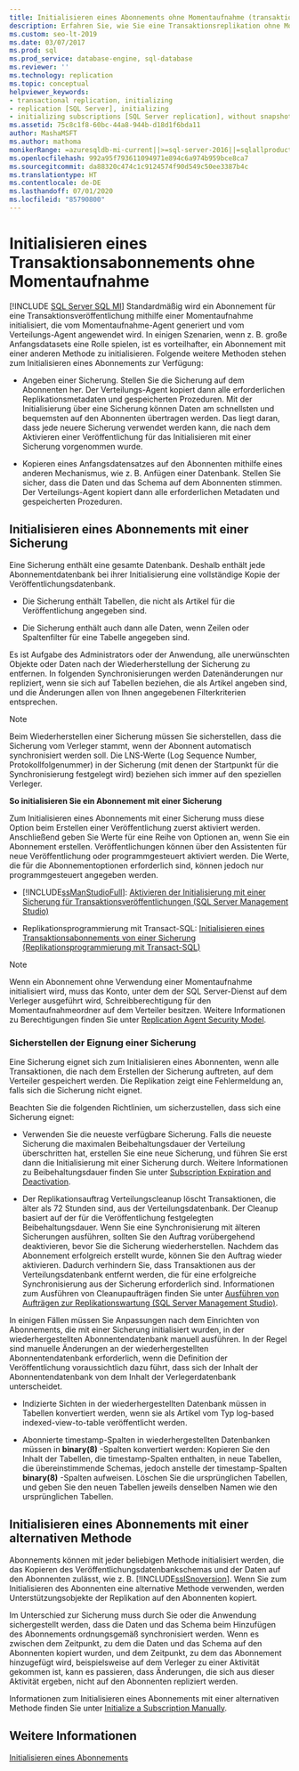 ```yaml
---
title: Initialisieren eines Abonnements ohne Momentaufnahme (transaktionsbasiert)
description: Erfahren Sie, wie Sie eine Transaktionsreplikation ohne Momentaufnahme für SQL Server initialisieren.
ms.custom: seo-lt-2019
ms.date: 03/07/2017
ms.prod: sql
ms.prod_service: database-engine, sql-database
ms.reviewer: ''
ms.technology: replication
ms.topic: conceptual
helpviewer_keywords:
- transactional replication, initializing
- replication [SQL Server], initializing
- initializing subscriptions [SQL Server replication], without snapshots
ms.assetid: 75c8c1f8-60bc-44a8-944b-d18d1f6bda11
author: MashaMSFT
ms.author: mathoma
monikerRange: =azuresqldb-mi-current||>=sql-server-2016||=sqlallproducts-allversions
ms.openlocfilehash: 992a95f793611094971e894c6a974b959bce8ca7
ms.sourcegitcommit: da88320c474c1c9124574f90d549c50ee3387b4c
ms.translationtype: HT
ms.contentlocale: de-DE
ms.lasthandoff: 07/01/2020
ms.locfileid: "85790800"
---
```

# <a name="initialize-a-transactional-subscription-without-a-snapshot"></a>Initialisieren eines Transaktionsabonnements ohne Momentaufnahme
[!INCLUDE [SQL Server SQL MI](../../includes/applies-to-version/sql-asdbmi.md)]
  Standardmäßig wird ein Abonnement für eine Transaktionsveröffentlichung mithilfe einer Momentaufnahme initialisiert, die vom Momentaufnahme-Agent generiert und vom Verteilungs-Agent angewendet wird. In einigen Szenarien, wenn z. B. große Anfangsdatasets eine Rolle spielen, ist es vorteilhafter, ein Abonnement mit einer anderen Methode zu initialisieren. Folgende weitere Methoden stehen zum Initialisieren eines Abonnements zur Verfügung:  
  
-   Angeben einer Sicherung. Stellen Sie die Sicherung auf dem Abonnenten her. Der Verteilungs-Agent kopiert dann alle erforderlichen Replikationsmetadaten und gespeicherten Prozeduren. Mit der Initialisierung über eine Sicherung können Daten am schnellsten und bequemsten auf den Abonnenten übertragen werden. Das liegt daran, dass jede neuere Sicherung verwendet werden kann, die nach dem Aktivieren einer Veröffentlichung für das Initialisieren mit einer Sicherung vorgenommen wurde.  
  
-   Kopieren eines Anfangsdatensatzes auf den Abonnenten mithilfe eines anderen Mechanismus, wie z. B. Anfügen einer Datenbank. Stellen Sie sicher, dass die Daten und das Schema auf dem Abonnenten stimmen. Der Verteilungs-Agent kopiert dann alle erforderlichen Metadaten und gespeicherten Prozeduren.  
  
## <a name="initializing-a-subscription-with-a-backup"></a>Initialisieren eines Abonnements mit einer Sicherung  
 Eine Sicherung enthält eine gesamte Datenbank. Deshalb enthält jede Abonnementdatenbank bei ihrer Initialisierung eine vollständige Kopie der Veröffentlichungsdatenbank.  
  
-   Die Sicherung enthält Tabellen, die nicht als Artikel für die Veröffentlichung angegeben sind.  
  
-   Die Sicherung enthält auch dann alle Daten, wenn Zeilen oder Spaltenfilter für eine Tabelle angegeben sind.  
  
 Es ist Aufgabe des Administrators oder der Anwendung, alle unerwünschten Objekte oder Daten nach der Wiederherstellung der Sicherung zu entfernen. In folgenden Synchronisierungen werden Datenänderungen nur repliziert, wenn sie sich auf Tabellen beziehen, die als Artikel angeben sind, und die Änderungen allen von Ihnen angegebenen Filterkriterien entsprechen.  
  
> [!NOTE]  
>  Beim Wiederherstellen einer Sicherung müssen Sie sicherstellen, dass die Sicherung vom Verleger stammt, wenn der Abonnent automatisch synchronisiert werden soll. Die LNS-Werte (Log Sequence Number, Protokollfolgenummer) in der Sicherung (mit denen der Startpunkt für die Synchronisierung festgelegt wird) beziehen sich immer auf den speziellen Verleger.  
  
 **So initialisieren Sie ein Abonnement mit einer Sicherung**  
  
 Zum Initialisieren eines Abonnements mit einer Sicherung muss diese Option beim Erstellen einer Veröffentlichung zuerst aktiviert werden. Anschließend geben Sie Werte für eine Reihe von Optionen an, wenn Sie ein Abonnement erstellen. Veröffentlichungen können über den Assistenten für neue Veröffentlichung oder programmgesteuert aktiviert werden. Die Werte, die für die Abonnementoptionen erforderlich sind, können jedoch nur programmgesteuert angegeben werden.  
  
-   [!INCLUDE[ssManStudioFull](../../includes/ssmanstudiofull-md.md)]: [Aktivieren der Initialisierung mit einer Sicherung für Transaktionsveröffentlichungen &#40;SQL Server Management Studio&#41;](../../relational-databases/replication/enable-initialization-with-backup-for-transactional-publications.md)  
  
-   Replikationsprogrammierung mit Transact-SQL: [Initialisieren eines Transaktionsabonnements von einer Sicherung &#40;Replikationsprogrammierung mit Transact-SQL&#41;](../../relational-databases/replication/initialize-a-transactional-subscription-from-a-backup.md)  
  
> [!NOTE]  
>  Wenn ein Abonnement ohne Verwendung einer Momentaufnahme initialisiert wird, muss das Konto, unter dem der SQL Server-Dienst auf dem Verleger ausgeführt wird, Schreibberechtigung für den Momentaufnahmeordner auf dem Verteiler besitzen. Weitere Informationen zu Berechtigungen finden Sie unter [Replication Agent Security Model](../../relational-databases/replication/security/replication-agent-security-model.md).  
  
### <a name="ensuring-the-suitability-of-a-backup"></a>Sicherstellen der Eignung einer Sicherung  
 Eine Sicherung eignet sich zum Initialisieren eines Abonnenten, wenn alle Transaktionen, die nach dem Erstellen der Sicherung auftreten, auf dem Verteiler gespeichert werden. Die Replikation zeigt eine Fehlermeldung an, falls sich die Sicherung nicht eignet.  
  
 Beachten Sie die folgenden Richtlinien, um sicherzustellen, dass sich eine Sicherung eignet:  
  
-   Verwenden Sie die neueste verfügbare Sicherung. Falls die neueste Sicherung die maximalen Beibehaltungsdauer der Verteilung überschritten hat, erstellen Sie eine neue Sicherung, und führen Sie erst dann die Initialisierung mit einer Sicherung durch. Weitere Informationen zu Beibehaltungsdauer finden Sie unter [Subscription Expiration and Deactivation](../../relational-databases/replication/subscription-expiration-and-deactivation.md).  
  
-   Der Replikationsauftrag Verteilungscleanup löscht Transaktionen, die älter als 72 Stunden sind, aus der Verteilungsdatenbank. Der Cleanup basiert auf der für die Veröffentlichung festgelegten Beibehaltungsdauer. Wenn Sie eine Synchronisierung mit älteren Sicherungen ausführen, sollten Sie den Auftrag vorübergehend deaktivieren, bevor Sie die Sicherung wiederherstellen. Nachdem das Abonnement erfolgreich erstellt wurde, können Sie den Auftrag wieder aktivieren. Dadurch verhindern Sie, dass Transaktionen aus der Verteilungsdatenbank entfernt werden, die für eine erfolgreiche Synchronisierung aus der Sicherung erforderlich sind. Informationen zum Ausführen von Cleanupaufträgen finden Sie unter [Ausführen von Aufträgen zur Replikationswartung &#40;SQL Server Management Studio&#41;](../../relational-databases/replication/administration/run-replication-maintenance-jobs-sql-server-management-studio.md).  
  
 In einigen Fällen müssen Sie Anpassungen nach dem Einrichten von Abonnements, die mit einer Sicherung initialisiert wurden, in der wiederhergestellten Abonnentendatenbank manuell ausführen. In der Regel sind manuelle Änderungen an der wiederhergestellten Abonnentendatenbank erforderlich, wenn die Definition der Veröffentlichung voraussichtlich dazu führt, dass sich der Inhalt der Abonnentendatenbank von dem Inhalt der Verlegerdatenbank unterscheidet.  
  
-   Indizierte Sichten in der wiederhergestellten Datenbank müssen in Tabellen konvertiert werden, wenn sie als Artikel vom Typ log-based indexed-view-to-table veröffentlicht werden.  
  
-   Abonnierte timestamp-Spalten in wiederhergestellten Datenbanken müssen in **binary(8)** -Spalten konvertiert werden: Kopieren Sie den Inhalt der Tabellen, die timestamp-Spalten enthalten, in neue Tabellen, die übereinstimmende Schemas, jedoch anstelle der timestamp-Spalten **binary(8)** -Spalten aufweisen. Löschen Sie die ursprünglichen Tabellen, und geben Sie den neuen Tabellen jeweils denselben Namen wie den ursprünglichen Tabellen.  
  
## <a name="initializing-a-subscription-with-an-alternative-method"></a>Initialisieren eines Abonnements mit einer alternativen Methode  
 Abonnements können mit jeder beliebigen Methode initialisiert werden, die das Kopieren des Veröffentlichungsdatenbankschemas und der Daten auf den Abonnenten zulässt, wie z. B. [!INCLUDE[ssISnoversion](../../includes/ssisnoversion-md.md)]. Wenn Sie zum Initialisieren des Abonnenten eine alternative Methode verwenden, werden Unterstützungsobjekte der Replikation auf den Abonnenten kopiert.  
  
 Im Unterschied zur Sicherung muss durch Sie oder die Anwendung sichergestellt werden, dass die Daten und das Schema beim Hinzufügen des Abonnements ordnungsgemäß synchronisiert werden. Wenn es zwischen dem Zeitpunkt, zu dem die Daten und das Schema auf den Abonnenten kopiert wurden, und dem Zeitpunkt, zu dem das Abonnement hinzugefügt wird, beispielsweise auf dem Verleger zu einer Aktivität gekommen ist, kann es passieren, dass Änderungen, die sich aus dieser Aktivität ergeben, nicht auf den Abonnenten repliziert werden.  
  
 Informationen zum Initialisieren eines Abonnements mit einer alternativen Methode finden Sie unter [Initialize a Subscription Manually](../../relational-databases/replication/initialize-a-subscription-manually.md).  
  
## <a name="see-also"></a>Weitere Informationen  
 [Initialisieren eines Abonnements](../../relational-databases/replication/initialize-a-subscription.md)  
  
  
